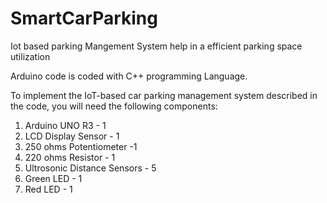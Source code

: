 # SmartCarParking
Iot based parking Mangement System help in a efficient parking space utilization

Arduino code is coded with C++ programming Language.

To implement the IoT-based car parking management system described in the code, you will need the following components:

1. Arduino UNO R3 - 1
2. LCD Display Sensor - 1
3. 250 ohms Potentiometer -1 
4. 220 ohms Resistor - 1
5. Ultrosonic Distance Sensors - 5
6. Green LED - 1
7. Red LED - 1
